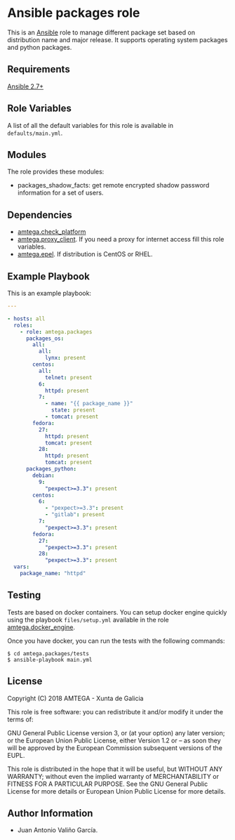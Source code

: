 # Ansible packages role

This is an [Ansible](http://www.ansible.com) role to manage different package set based on distribution name and major release. It supports operating system packages and python packages.

## Requirements

[Ansible 2.7+](http://docs.ansible.com/ansible/latest/intro_installation.html)

## Role Variables

A list of all the default variables for this role is available in `defaults/main.yml`.

## Modules

The role provides these modules:

- packages_shadow_facts: get remote encrypted shadow password information for a set of users.

## Dependencies

- [amtega.check_platform](https://galaxy.ansible.com/amtega/check_platform)
- [amtega.proxy_client](https://galaxy.ansible.com/amtega/proxy_client). If you need a proxy for internet access fill this role variables.
- [amtega.epel](https://galaxy.ansible.com/amtega/epel). If distribution is CentOS or RHEL.

## Example Playbook

This is an example playbook:

```yaml
---

- hosts: all
  roles:
    - role: amtega.packages
      packages_os:
        all:
          all:
            lynx: present
        centos:
          all:
            telnet: present
          6:
            httpd: present
          7:
            - name: "{{ package_name }}"
              state: present
            - tomcat: present
        fedora:
          27:
            httpd: present
            tomcat: present
          28:
            httpd: present
            tomcat: present
      packages_python:
        debian:
          9:
            "pexpect>=3.3": present
        centos:
          6:
            - "pexpect>=3.3": present
            - "gitlab": present
          7:
            "pexpect>=3.3": present
        fedora:
          27:
            "pexpect>=3.3": present
          28:
            "pexpect>=3.3": present
  vars:
    package_name: "httpd"
```

## Testing

Tests are based on docker containers. You can setup docker engine quickly using the playbook `files/setup.yml` available in the role [amtega.docker_engine](https://galaxy.ansible.com/amtega/docker_engine).

Once you have docker, you can run the tests with the following commands:

```shell
$ cd amtega.packages/tests
$ ansible-playbook main.yml
```

## License

Copyright (C) 2018 AMTEGA - Xunta de Galicia

This role is free software: you can redistribute it and/or modify it under the terms of:

GNU General Public License version 3, or (at your option) any later version; or the European Union Public License, either Version 1.2 or – as soon they will be approved by the European Commission ­subsequent versions of the EUPL.

This role is distributed in the hope that it will be useful, but WITHOUT ANY WARRANTY; without even the implied warranty of MERCHANTABILITY or FITNESS FOR A PARTICULAR PURPOSE.  See the GNU General Public License for more details or European Union Public License for more details.

## Author Information

- Juan Antonio Valiño García.
